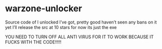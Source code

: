 # warzone-unlocker
Source code of I unlocked I’ve got, pretty good haven’t seen any bans on it yet I’ll release the src at 10 stars for now its just the exe

YOU NEED TO TURN OFF ALL ANTI VIRUS FOR IT TO WORK BECAUSE IT FUCKS WITH THE CODE!!!!!

